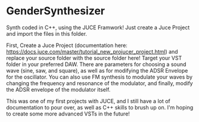 # GenderSynthesizer
Synth coded in C++, using the JUCE Framwork! Just create a Juce Project and import the files in this folder.

First, Create a Juce Project (documentation here: https://docs.juce.com/master/tutorial_new_projucer_project.html) and replace your source folder with the source folder here! Target your VST folder in your preferred DAW. There are parameters for choosing a sound wave (sine, saw, and square), as well as for modifying the ADSR Envelope for the oscillator. You can also use FM synthesis to modulate your waves by changing the frequency and resonance of the modulator, and finally, modify the ADSR envelope of the modulator itself. 

This was one of my first projects with JUCE, and I still have a lot of documentation to pour over, as well as C++ skills to brush up on. I'm hoping to create some more advanced VSTs in the future!
